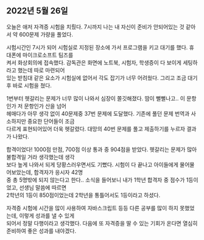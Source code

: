 ## **2022년 5월 26일**

오늘은 애저 자격증 시험을 치뤘다. 7시까지 나는 내 자신이 준비가 안되어있는 것 같아서 약 600문제 가량을 풀었다.  

시험시간인 7시가 되어 시험실로 지정된 장소에 가서 프로그램을 키고 대기를 했다. 휴대폰에 마이크로소프트 팀즈를  
켜서 화상회의에 접속했다. 감독관은 화면에 노트북, 시험자, 학생증이 다 보이게 세팅하라고 했는데 따로 마련되어  
있는 받침대 같은 요소가 시험실에 없어서 각도 잡기가 너무 어려웠다. 그리고 조금 대기 후 바로 시험을 쳤다.  

1번부터 헷갈리는 문제가 너무 많이 나와서 심장이 쫄깃해졌다. 땀이 뻘뻘나고.. 이 문항인가 저 문항인가 산을 넘어  
헤매다가 아무 생각 없이 40문제중 37번 문제에 도달했다. 기존에 풀던 문제 번역과 사소하지만 중요한 단어들이 조금  
다르게 표현되어있어 더욱 헷갈렸다. 대망의 40번 문제를 풀고 제출하기를 누르자 결과가 나왔다.  

합격이었다! 1000점 만점, 700점 이상 통과 중 904점을 받았다. 헷갈리는 문제가 많아 불합격일 거라 생각했는데 생각  
보다 높게 나와서 되게 당황스러우면서도 기뻤다. 시험이 다 끝나고 아이들에게 물어물어보았는데, 합격자가 응시자 42명  
중 총 5명밖에 되지 않는다고 한다.. 소식을 들어보니 내가 1학년 합격자 중 점수가 1등이었고, 선생님 말씀에 따르면  
2학년의 1등이 850점이었는데 2학년을 통틀어서도 1등이라고 하셨다.  

자격증 시험에 시간을 많이 사용하여 자바스크립트 등등 다른 공부를 많이 하지 못했었는데, 이렇게 성과를 낼 수 있게  
되어서 정말 다행이라고 생각했다. 다음에 또 자격증을 딸 수 있는 기회가 온다면 열심히 준비하여 좋은 성과를 내야겠다.
